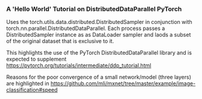 ### A 'Hello World' Tutorial on DistributedDataParallel PyTorch

Uses the torch.utils.data.distributed.DistributedSampler in conjunction with torch.nn.parallel.DistributedDataParallel. Each process passes a DistributedSampler instance as as DataLoader sampler and laods a subset of the original dataset that is exclusive to it. 

This highlights the use of the PyTorch DistributedDataParallel library and is expected to supplement https://pytorch.org/tutorials/intermediate/ddp_tutorial.html 

Reasons for the poor convergence of a small network/model (three layers)   are highlighted in https://github.com/mli/mxnet/tree/master/example/image-classification#speed
